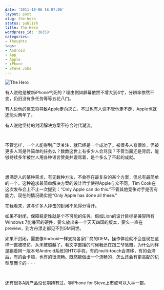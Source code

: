 ```yaml
---
date: '2011-10-06 18:07:06'
layout: post
slug: the-hero
status: publish
title: The Hero
wordpress_id: '38350'
categories:
- Thoughts
tags:
- Android
- App
- Apple
- iPhone
- Steve Jobs
---
```


![The Hero](http://qingpei.me/images/in_post/t_hero1.png)




有人说他是被新iPhone气死的？理由例如屏幕依然不增大到4寸，分辨率依然不变，仍旧没有多任务等等五花八门。




有人说他的离去将导致Apple走向灭亡。不过也有人说不管他走不走，Apple也就还能火两年了。




有人说他坚持的封闭解决方案不符合时代潮流。




 




不管怎样，一个人能得到广泛关注，就已经是一个成功了。被很多人夸很难，但被更多人骂是件简单的任务么？数数这世上有多少人会骂我？不管当面还是背后，能够持续多年被世人用各种语言赞美并谩骂着，是个多么了不起的成就。




 




想满足人的某种需求，有无数种方法，不会存在最复杂的某个方案，但总有最简单的一个。这种追求最简单解决方案的设计哲学使得Apple与众不同。Tim Cook在这次发布会上不止一次提到：“Only Apple can do this.”不管其他竞争对手是否有能力，现在的情况确实是“Only Apple has done all these.”




在我看来，这与许多人抨击的封闭不见得分得开。




如果不封闭，保障稳定性就是个不可能的任务。假如Lion的设计目标是兼容所有Windows 7能兼容的硬件，要么放出来一个天天四国的版本，要么一直在preview，到方舟漂走都见不到GM问世。




如果不封闭，需要像Android一样支持各家厂商的OEM，操作体验就不会是现在这样一直被模仿，从未被超越了。看文字直播的时候我还在跟三爷感慨，为什么同样是跑着同一版本号Android系统的HTC手机，有的multi-touch会漂移，有的会滞后，有的会卡顿，也有的很流畅。既然能做出一个流畅的，怎么还会有更高配的机型反而卡的⋯⋯




 




还有很多A牌产品没长期持有过，等iPhone for Steve上市或可以入手一部。
